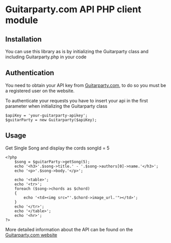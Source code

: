 Guitarparty.com API PHP client module
====================

Installation
------------

You can use this library as is by initializing the Guitarparty class and including Guitarparty.php in your code


Authentication
------------

You need to obtain your API key from [Guitarparty.com](http://www.guitarparty.com/developers/api-key/), to do so you must be a registered user on the website.

To authenticate your requests you have to insert your api in the first parameter when initializing the Guitarparty class

    $apiKey = 'your-guitarparty-apikey';
	$guitarParty = new Guitarparty($apiKey);

Usage
------------

Get Single Song and display the cords songId = 5

	<?php
		$song = $guitarParty->getSong(5);
		echo '<h3>'.$song->title.' - '.$song->authors[0]->name.'</h3>';
		echo '<p>'.$song->body.'</p>';

		echo '<table>';
		echo '<tr>';
		foreach ($song->chords as $chord)
		{
			echo '<td><img src="'.$chord->image_url.'"></td>';
		}
		echo '</tr>';
		echo '</table>';
		echo '<hr>';
	?>

More detailed information about the API can be found on the [Guitarparty.com website](http://www.guitarparty.com/developers/api-docs/) 